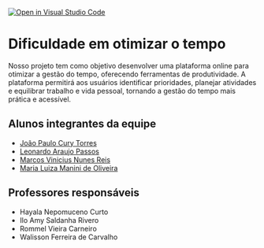 [![Open in Visual Studio Code](https://classroom.github.com/assets/open-in-vscode-2e0aaae1b6195c2367325f4f02e2d04e9abb55f0b24a779b69b11b9e10269abc.svg)](https://classroom.github.com/online_ide?assignment_repo_id=15990181&assignment_repo_type=AssignmentRepo)
# Dificuldade em otimizar o tempo

Nosso projeto tem como objetivo desenvolver uma plataforma online para otimizar a gestão do tempo, oferecendo ferramentas de produtividade. A plataforma permitirá aos usuários identificar prioridades, planejar atividades e equilibrar trabalho e vida pessoal, tornando a gestão do tempo mais prática e acessível.

## Alunos integrantes da equipe

 * [João Paulo Cury Torres](https://github.com)
  * [Leonardo Araujo Passos](https://github.com/LeoPassos98)
  * [Marcos Vinicius Nunes Reis](https://github.com/marcosware)
  * [Maria Luiza Manini de Oliveira](https://github.com/malumanini)

## Professores responsáveis

* Hayala Nepomuceno Curto
* Ilo Amy Saldanha Rivero
* Rommel Vieira Carneiro
* Walisson Ferreira de Carvalho
